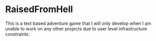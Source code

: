 # RaisedFromHell
This is a text based adventure game that I will only develop when I am unable to work on any other projects due to user level infrastructure constraints.
